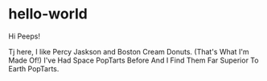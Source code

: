# hello-world

Hi Peeps!

Tj here, I like Percy Jaskson and Boston Cream Donuts. (That's What I'm Made Of!)
I've Had Space PopTarts Before And I Find Them Far Superior To Earth PopTarts.

